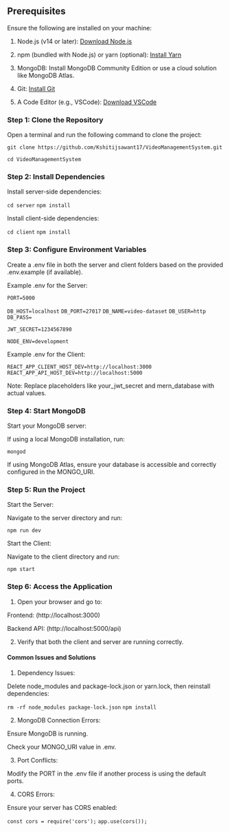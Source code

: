 ## Prerequisites

Ensure the following are installed on your machine:

1. Node.js (v14 or later): [Download Node.js](https://www.educative.io/edpresso/what-is-mern-stack)

2. npm (bundled with Node.js) or yarn (optional): [Install Yarn](https://classic.yarnpkg.com/lang/en/docs/install/)

3. MongoDB: Install MongoDB Community Edition or use a cloud solution like MongoDB Atlas.

4. Git: [Install Git](https://git-scm.com/downloads)

5. A Code Editor (e.g., VSCode): [Download VSCode](https://code.visualstudio.com/download)

### Step 1: Clone the Repository

Open a terminal and run the following command to clone the project:

`git clone https://github.com/Kshitijsawant17/VideoManagementSystem.git`

`cd VideoManagementSystem`

### Step 2: Install Dependencies

Install server-side dependencies:

`cd server`
`npm install`

Install client-side dependencies:

`cd client`
`npm install`

### Step 3: Configure Environment Variables

Create a .env file in both the server and client folders based on the provided .env.example (if available).

Example .env for the Server:

`PORT=5000`

`DB_HOST=localhost`
`DB_PORT=27017`
`DB_NAME=video-dataset`
`DB_USER=http`
`DB_PASS=`

`JWT_SECRET=1234567890`

`NODE_ENV=development`


Example .env for the Client:

`REACT_APP_CLIENT_HOST_DEV=http://localhost:3000`
`REACT_APP_API_HOST_DEV=http://localhost:5000`

Note: Replace placeholders like your_jwt_secret and mern_database with actual values.

### Step 4: Start MongoDB

Start your MongoDB server:

If using a local MongoDB installation, run:

`mongod`

If using MongoDB Atlas, ensure your database is accessible and correctly configured in the MONGO_URI.

### Step 5: Run the Project

Start the Server:

Navigate to the server directory and run:

`npm run dev`

Start the Client:

Navigate to the client directory and run:

`npm start`

### Step 6: Access the Application

1. Open your browser and go to:

Frontend: (http://localhost:3000)

Backend API: (http://localhost:5000/api)

2. Verify that both the client and server are running correctly.

#### Common Issues and Solutions

1. Dependency Issues:

Delete node_modules and package-lock.json or yarn.lock, then reinstall dependencies:

`rm -rf node_modules package-lock.json`
`npm install`

2. MongoDB Connection Errors:

Ensure MongoDB is running.

Check your MONGO_URI value in .env.

3. Port Conflicts:

Modify the PORT in the .env file if another process is using the default ports.

4. CORS Errors:

Ensure your server has CORS enabled:

`const cors = require('cors');`
`app.use(cors());`
